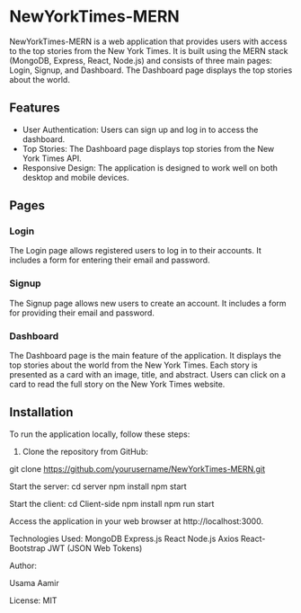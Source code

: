 # NewYorkTimes-MERN

NewYorkTimes-MERN is a web application that provides users with access to the top stories from the New York Times. It is built using the MERN stack (MongoDB, Express, React, Node.js) and consists of three main pages: Login, Signup, and Dashboard. The Dashboard page displays the top stories about the world.

## Features

- User Authentication: Users can sign up and log in to access the dashboard.
- Top Stories: The Dashboard page displays top stories from the New York Times API.
- Responsive Design: The application is designed to work well on both desktop and mobile devices.

## Pages

### Login
The Login page allows registered users to log in to their accounts. It includes a form for entering their email and password.

### Signup
The Signup page allows new users to create an account. It includes a form for providing their email and password.

### Dashboard
The Dashboard page is the main feature of the application. It displays the top stories about the world from the New York Times. Each story is presented as a card with an image, title, and abstract. Users can click on a card to read the full story on the New York Times website.

## Installation

To run the application locally, follow these steps:

1. Clone the repository from GitHub:

  git clone https://github.com/yourusername/NewYorkTimes-MERN.git


Start the server:
                 cd server
                 npm install
                 npm start

Start the client:
                 cd Client-side
                 npm install
                 npm run start


Access the application in your web browser at http://localhost:3000.

Technologies Used:
                  MongoDB
                  Express.js
                  React
                  Node.js
                  Axios
                  React-Bootstrap
                  JWT (JSON Web Tokens)

Author:
       
       
 Usama Aamir

License:
        MIT
